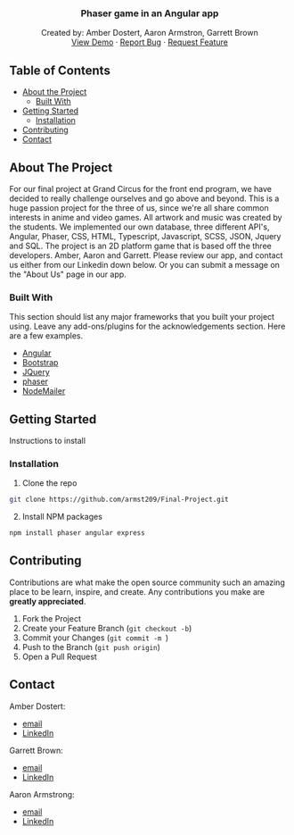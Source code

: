 
  <h3 align="center">Phaser game in an Angular app</h3>

  <p align="center">
    Created by: Amber Dostert, Aaron Armstron, Garrett Brown
    <br />
    <a href="https://break-ent.surge.sh">View Demo</a>
    ·
    <a href="https://github.com/armst209/Final-Project/issues">Report Bug</a>
    ·
    <a href="https://github.com/armst209/Final-Project/projects/1">Request Feature</a>
  </p>
</p>



<!-- TABLE OF CONTENTS -->
## Table of Contents

* [About the Project](#about-the-project)
  * [Built With](#built-with)
* [Getting Started](#getting-started)
  * [Installation](#installation)
* [Contributing](#contributing)
* [Contact](#contact)



<!-- ABOUT THE PROJECT -->
## About The Project
For our final project at Grand Circus for the front end program, we have decided to really challenge ourselves and go above and beyond. 
This is a huge passion project for the three of us, since we're all share common interests in anime and video games. All artwork and music was created by the students. 
We implemented our own database, three different API's, Angular, Phaser, CSS, HTML, Typescript, Javascript, SCSS, JSON, Jquery and SQL. 
The project is an 2D platform game that is based off the three developers. Amber, Aaron and Garrett. 
Please review our app, and contact us either from our Linkedin down below. Or you can submit a message on the "About Us" page in our app. 

### Built With
This section should list any major frameworks that you built your project using. Leave any add-ons/plugins for the acknowledgements section. Here are a few examples.

* [Angular](https://angular.io)
* [Bootstrap](https://getbootstrap.com)
* [JQuery](https://jquery.com)
* [phaser](https://phaser.io/)
* [NodeMailer](https://nodemailer.com)




<!-- GETTING STARTED -->
## Getting Started

Instructions to install

### Installation

1. Clone the repo
```sh
git clone https://github.com/armst209/Final-Project.git
```
2. Install NPM packages
```sh
npm install phaser angular express 
```

<!-- CONTRIBUTING -->
## Contributing

Contributions are what make the open source community such an amazing place to be learn, inspire, and create. Any contributions you make are **greatly appreciated**.

1. Fork the Project
2. Create your Feature Branch (`git checkout -b`)
3. Commit your Changes (`git commit -m `)
4. Push to the Branch (`git push origin`)
5. Open a Pull Request



<!-- CONTACT -->
## Contact
Amber Dostert:
* [email](mailto:amber.dostert@gmail.com)
* [LinkedIn](https://www.linkedin.com/in/amberdostert/)

Garrett Brown: 
* [email](mailto:garrett.brown2@loop.colum.edu)
* [LinkedIn](linkedin.com/in/garrettbrowndev/)

Aaron Armstrong:
* [email](mailto:armst209@gmail.com)
* [LinkedIn](https://www.linkedin.com/in/aaronlamararmstrong/)




